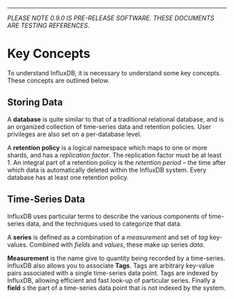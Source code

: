 ---
_PLEASE NOTE 0.9.0 IS PRE-RELEASE SOFTWARE. THESE DOCUMENTS ARE TESTING REFERENCES_.

# Key Concepts

To understand InfluxDB, it is necessary to understand some key concepts. These concepts are outlined below.

## Storing Data

A **database** is quite similar to that of a traditional relational database, and is an organized collection of time-series data and retention policies. User privileges are also set on a per-database level.

A **retention policy** is a logical namespace which maps to one or more shards, and has a _replication factor_. The replication factor must be at least 1. An integral part of a retention policy is the _retention period_ – the time after which data is automatically deleted within the InfluxDB system. Every database has at least one retention policy.

## Time-Series Data

InfluxDB uses particular terms to describe the various components of time-series data, and the techniques used to categorize that data.

A **series** is defined as a combination of a _measurement_ and set of _tag_ key-values. Combined with _fields_ and _values_, these make up series _data_.

**Measurement** is the name give to quantity being recorded by a time-series. InfluxDB also allows you to associate **Tags**. Tags are arbitrary key-value pairs associated with a single time-series data point. Tags are indexed by InfluxDB, allowing efficient and fast look-up of particular series. Finally a **field** s the part of a time-series data point that is not indexed by the system.


